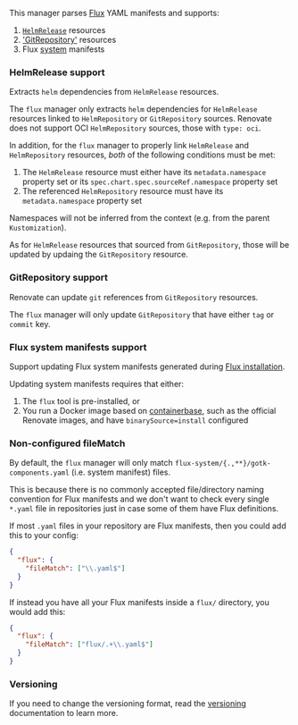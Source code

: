 This manager parses [Flux](https://fluxcd.io/) YAML manifests and supports:

1. [`HelmRelease`](https://fluxcd.io/docs/components/helm/helmreleases/) resources
1. ['GitRepository'](https://fluxcd.io/flux/components/source/gitrepositories/) resources
1. Flux [system](https://fluxcd.io/docs/installation) manifests

### HelmRelease support

Extracts `helm` dependencies from `HelmRelease` resources.

The `flux` manager only extracts `helm` dependencies for `HelmRelease` resources linked to `HelmRepository` or `GitRepository` sources.
Renovate does not support OCI `HelmRepository` sources, those with `type: oci`.

In addition, for the `flux` manager to properly link `HelmRelease` and `HelmRepository` resources, _both_ of the following conditions must be met:

1. The `HelmRelease` resource must either have its `metadata.namespace` property set or its `spec.chart.spec.sourceRef.namespace` property set
2. The referenced `HelmRepository` resource must have its `metadata.namespace` property set

Namespaces will not be inferred from the context (e.g. from the parent `Kustomization`).

As for `HelmRelease` resources that sourced from `GitRepository`, those will be updated by updaing the `GitRepository` resource.

### GitRepository support

Renovate can update `git` references from `GitRepository` resources.

The `flux` manager will only update `GitRepository` that have either `tag` or `commit` key.

### Flux system manifests support

Support updating Flux system manifests generated during [Flux installation](https://fluxcd.io/docs/installation/#customize-flux-manifests).

Updating system manifests requires that either:

1. The `flux` tool is pre-installed, or
1. You run a Docker image based on [containerbase](https://github.com/containerbase), such as the official Renovate images, and have `binarySource=install` configured

### Non-configured fileMatch

By default, the `flux` manager will only match `flux-system/{.,**}/gotk-components.yaml` (i.e. system manifest) files.

This is because there is no commonly accepted file/directory naming convention for Flux manifests and we don't want to check every single `*.yaml` file in repositories just in case some of them have Flux definitions.

If most `.yaml` files in your repository are Flux manifests, then you could add this to your config:

```json
{
  "flux": {
    "fileMatch": ["\\.yaml$"]
  }
}
```

If instead you have all your Flux manifests inside a `flux/` directory, you would add this:

```json
{
  "flux": {
    "fileMatch": ["flux/.+\\.yaml$"]
  }
}
```

### Versioning

If you need to change the versioning format, read the [versioning](https://docs.renovatebot.com/modules/versioning/) documentation to learn more.
